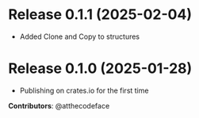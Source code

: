 # Release 0.1.1 (2025-02-04)

- Added Clone and Copy to structures

# Release 0.1.0 (2025-01-28)

- Publishing on crates.io for the first time

**Contributors**: @atthecodeface


